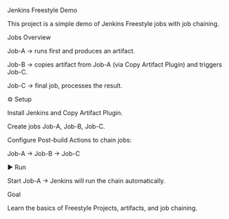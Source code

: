 Jenkins Freestyle Demo 

This project is a simple demo of Jenkins Freestyle jobs with job chaining.

 Jobs Overview

Job-A → runs first and produces an artifact.

Job-B → copies artifact from Job-A (via Copy Artifact Plugin) and triggers Job-C.

Job-C → final job, processes the result.

⚙️ Setup

Install Jenkins and Copy Artifact Plugin.

Create jobs Job-A, Job-B, Job-C.

Configure Post-build Actions to chain jobs:

Job-A → Job-B → Job-C

▶️ Run

Start Job-A → Jenkins will run the chain automatically.

 Goal

Learn the basics of Freestyle Projects, artifacts, and job chaining.
